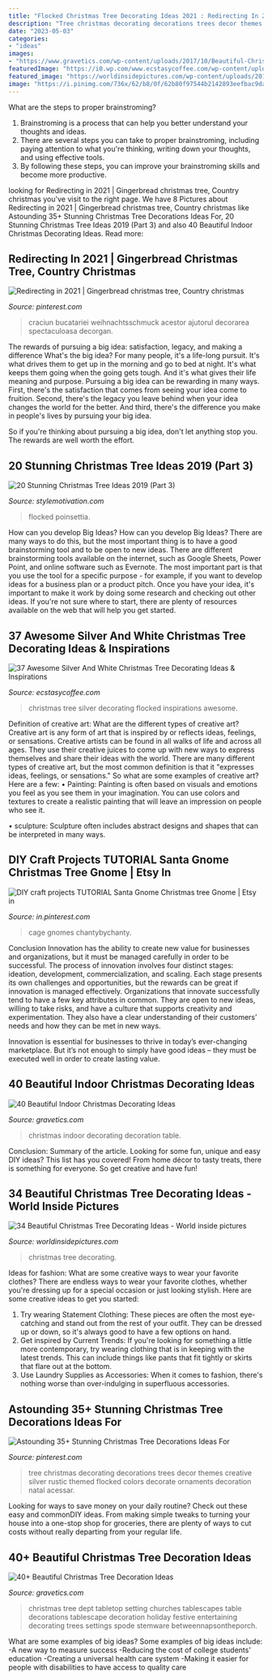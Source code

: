 ```yaml
---
title: "Flocked Christmas Tree Decorating Ideas 2021 : Redirecting In 2021"
description: "Tree christmas decorating decorations trees decor themes creative silver rustic themed flocked colors decorate ornaments decoration natal acessar"
date: "2023-05-03"
categories:
- "ideas"
images:
- "https://www.gravetics.com/wp-content/uploads/2017/10/Beautiful-Christmas-Tree-Decorations-Ideas.jpg"
featuredImage: "https://i0.wp.com/www.ecstasycoffee.com/wp-content/uploads/2016/10/flocked-Christmas-tree.jpg"
featured_image: "https://worldinsidepictures.com/wp-content/uploads/2013/12/321.jpg"
image: "https://i.pinimg.com/736x/62/b8/0f/62b80f97544b2142893eefbac9dae592.jpg"
---
```



What are the steps to proper brainstroming?
1. Brainstroming is a process that can help you better understand your thoughts and ideas.
2. There are several steps you can take to proper brainstroming, including paying attention to what you're thinking, writing down your thoughts, and using effective tools.
3. By following these steps, you can improve your brainstroming skills and become more productive.

	

		
looking for Redirecting in 2021 | Gingerbread christmas tree, Country christmas you've visit to the right page. We have 8 Pictures about Redirecting in 2021 | Gingerbread christmas tree, Country christmas like Astounding 35+ Stunning Christmas Tree Decorations Ideas For, 20 Stunning Christmas Tree Ideas 2019 (Part 3) and also 40 Beautiful Indoor Christmas Decorating Ideas. Read more:
		
    
## Redirecting In 2021 | Gingerbread Christmas Tree, Country Christmas

<img loading=lazy src="https://i.pinimg.com/736x/74/a5/74/74a574ba9db9e1b92783eab9f56b079f.jpg" onerror="this.onerror=null;this.src='https://tse3.mm.bing.net/th?id=OIP.lDSQFYoW_14Jqw0li3PH4wHaJ3&amp;pid=15.1';" alt="Redirecting in 2021 | Gingerbread christmas tree, Country christmas">

_Source: pinterest.com_

>craciun bucatariei weihnachtsschmuck acestor ajutorul decorarea spectaculoasa decorgan. 

	

The rewards of pursuing a big idea: satisfaction, legacy, and making a difference
What's the big idea? For many people, it's a life-long pursuit. It's what drives them to get up in the morning and go to bed at night. It's what keeps them going when the going gets tough. And it's what gives their life meaning and purpose.
 Pursuing a big idea can be rewarding in many ways. First, there's the satisfaction that comes from seeing your idea come to fruition. Second, there's the legacy you leave behind when your idea changes the world for the better. And third, there's the difference you make in people's lives by pursuing your big idea.

So if you're thinking about pursuing a big idea, don't let anything stop you. The rewards are well worth the effort.

    
## 20 Stunning Christmas Tree Ideas 2019 (Part 3)

<img loading=lazy src="https://www.stylemotivation.com/wp-content/uploads/2019/11/sm-139.jpg" onerror="this.onerror=null;this.src='https://tse2.mm.bing.net/th?id=OIP.S8g4sH4juRHzFlrmyi7cMQHaKv&amp;pid=15.1';" alt="20 Stunning Christmas Tree Ideas 2019 (Part 3)">

_Source: stylemotivation.com_

>flocked poinsettia. 

	

How can you develop Big Ideas?
How can you develop Big Ideas? There are many ways to do this, but the most important thing is to have a good brainstorming tool and to be open to new ideas. There are different brainstorming tools available on the internet, such as Google Sheets, Power Point, and online software such as Evernote. The most important part is that you use the tool for a specific purpose - for example, if you want to develop ideas for a business plan or a product pitch. Once you have your idea, it's important to make it work by doing some research and checking out other ideas. If you're not sure where to start, there are plenty of resources available on the web that will help you get started.

    
## 37 Awesome Silver And White Christmas Tree Decorating Ideas &amp; Inspirations

<img loading=lazy src="https://i0.wp.com/www.ecstasycoffee.com/wp-content/uploads/2016/10/flocked-Christmas-tree.jpg" onerror="this.onerror=null;this.src='https://tse2.mm.bing.net/th?id=OIP.DHwu1GigWEL7AMGl8WMkHQAAAA&amp;pid=15.1';" alt="37 Awesome Silver And White Christmas Tree Decorating Ideas &amp; Inspirations">

_Source: ecstasycoffee.com_

>christmas tree silver decorating flocked inspirations awesome. 

	

Definition of creative art: What are the different types of creative art?
Creative art is any form of art that is inspired by or reflects ideas, feelings, or sensations. Creative artists can be found in all walks of life and across all ages. They use their creative juices to come up with new ways to express themselves and share their ideas with the world. There are many different types of creative art, but the most common definition is that it "expresses ideas, feelings, or sensations." So what are some examples of creative art? Here are a few:
• Painting: Painting is often based on visuals and emotions you feel as you see them in your imagination. You can use colors and textures to create a realistic painting that will leave an impression on people who see it.

• sculpture: Sculpture often includes abstract designs and shapes that can be interpreted in many ways.

    
## DIY Craft Projects TUTORIAL Santa Gnome Christmas Tree Gnome | Etsy In

<img loading=lazy src="https://i.pinimg.com/736x/a2/f7/da/a2f7dadf86b9e86f7b1f9e56845b594a.jpg" onerror="this.onerror=null;this.src='https://tse1.mm.bing.net/th?id=OIP.5jLR2fLedrOebx6hqapIgwHaKH&amp;pid=15.1';" alt="DIY craft projects TUTORIAL Santa Gnome Christmas tree Gnome | Etsy in">

_Source: in.pinterest.com_

>cage gnomes chantybychanty. 

	

Conclusion
Innovation has the ability to create new value for businesses and organizations, but it must be managed carefully in order to be successful. The process of innovation involves four distinct stages: ideation, development, commercialization, and scaling. Each stage presents its own challenges and opportunities, but the rewards can be great if innovation is managed effectively.
Organizations that innovate successfully tend to have a few key attributes in common. They are open to new ideas, willing to take risks, and have a culture that supports creativity and experimentation. They also have a clear understanding of their customers’ needs and how they can be met in new ways.

 Innovation is essential for businesses to thrive in today’s ever-changing marketplace. But it’s not enough to simply have good ideas – they must be executed well in order to create lasting value.

    
## 40 Beautiful Indoor Christmas Decorating Ideas

<img loading=lazy src="https://www.gravetics.com/wp-content/uploads/2017/10/Amusing-Christmas-Dining-Table-Decoration.jpg" onerror="this.onerror=null;this.src='https://tse1.mm.bing.net/th?id=OIP.TRzzDaBNPxaVPEWIYuy2tAHaLl&amp;pid=15.1';" alt="40 Beautiful Indoor Christmas Decorating Ideas">

_Source: gravetics.com_

>christmas indoor decorating decoration table. 

	

Conclusion: Summary of the article.
Looking for some fun, unique and easy DIY ideas? This list has you covered! From home décor to tasty treats, there is something for everyone. So get creative and have fun!

    
## 34 Beautiful Christmas Tree Decorating Ideas - World Inside Pictures

<img loading=lazy src="https://worldinsidepictures.com/wp-content/uploads/2013/12/321.jpg" onerror="this.onerror=null;this.src='https://tse3.mm.bing.net/th?id=OIP.4iaphDt3dWy_VW17uEmmdAAAAA&amp;pid=15.1';" alt="34 Beautiful Christmas Tree Decorating Ideas - World inside pictures">

_Source: worldinsidepictures.com_

>christmas tree decorating. 

	

Ideas for fashion: What are some creative ways to wear your favorite clothes?
There are endless ways to wear your favorite clothes, whether you're dressing up for a special occasion or just looking stylish. Here are some creative ideas to get you started: 
1. Try wearing Statement Clothing: These pieces are often the most eye-catching and stand out from the rest of your outfit. They can be dressed up or down, so it's always good to have a few options on hand. 
2. Get inspired by Current Trends: If you're looking for something a little more contemporary, try wearing clothing that is in keeping with the latest trends. This can include things like pants that fit tightly or skirts that flare out at the bottom. 
3. Use Laundry Supplies as Accessories: When it comes to fashion, there's nothing worse than over-indulging in superfluous accessories.

    
## Astounding 35+ Stunning Christmas Tree Decorations Ideas For

<img loading=lazy src="https://i.pinimg.com/736x/62/b8/0f/62b80f97544b2142893eefbac9dae592.jpg" onerror="this.onerror=null;this.src='https://tse1.mm.bing.net/th?id=OIP.SYvOX0OKvXSP_Z_ljStP8wHaLh&amp;pid=15.1';" alt="Astounding 35+ Stunning Christmas Tree Decorations Ideas For">

_Source: pinterest.com_

>tree christmas decorating decorations trees decor themes creative silver rustic themed flocked colors decorate ornaments decoration natal acessar. 

	

Looking for ways to save money on your daily routine? Check out these easy and commonDIY ideas. From making simple tweaks to turning your house into a one-stop shop for groceries, there are plenty of ways to cut costs without really departing from your regular life.

    
## 40+ Beautiful Christmas Tree Decoration Ideas

<img loading=lazy src="https://www.gravetics.com/wp-content/uploads/2017/10/Beautiful-Christmas-Tree-Decorations-Ideas.jpg" onerror="this.onerror=null;this.src='https://tse4.mm.bing.net/th?id=OIP.TL9-8xj1smJlJUKvkgiakwHaLL&amp;pid=15.1';" alt="40+ Beautiful Christmas Tree Decoration Ideas">

_Source: gravetics.com_

>christmas tree dept tabletop setting churches tablescapes table decorations tablescape decoration holiday festive entertaining decorating trees settings spode stemware betweennapsontheporch. 

	

What are some examples of big ideas?
Some examples of big ideas include: 
-A new way to measure success 
-Reducing the cost of college students' education 
-Creating a universal health care system
-Making it easier for people with disabilities to have access to quality care


